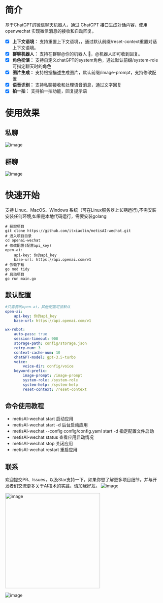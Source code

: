 # 简介
基于ChatGPT的微信聊天机器人，通过 ChatGPT 接口生成对话内容，使用 openwechat 实现微信消息的接收和自动回复。
- [x] **上下文语境：** 支持重置上下文语境，，通过默认前缀/reset-context重置对话上下文语境。
- [x] **群聊机器人：** 支持在群聊@你的机器人 🤖，@机器人即可收到回复。
- [x] **角色扮演：** 支持自定义chatGPT的system角色，通过默认前缀/system-role可指定聊天时的角色
- [x] **图片生成：** 支持根据描述生成图片，默认前缀/image-prompt，支持修改配置
- [x] **语音识别：** 支持私聊接收和处理语音消息，通过文字回复
- [x] **拍一拍：** 支持拍一拍功能，回复提示语

# 使用效果
## 私聊
![image](https://user-images.githubusercontent.com/66697106/232195996-fd5cfd40-82ab-4329-95c5-ae828762cba6.png)

## 群聊
![image](https://user-images.githubusercontent.com/66697106/232195808-1b2acfe4-01bd-4c79-9ce4-7ca2d2a67da4.png)

# 快速开始
支持 Linux、MacOS、Windows 系统（可在Linux服务器上长期运行),不需安装安装任何环境,如果是本地代码运行，需要安装golang

```shell
# 获取项目
git clone https://github.com/itxiaolin/metisAI-wechat.git
# 进入项目目录
cd openai-wechat
# 修改配置(配置api_key)
open-ai:
    api-key: 你的api_key
    base-url: https://api.openai.com/v1
# 依赖下载
go mod tidy 
# 启动项目
go run main.go
```

## 默认配置
```yaml
#只需要改open-ai，其他配置可按默认
open-ai:
    api-key: 你的api_key
    base-url: https://api.openai.com/v1

wx-robot:
    auto-pass: true
    session-timeout: 900
    storage-path: config/storage.json
    retry-num: 3
    context-cache-num: 10
    chatGPT-model: gpt-3.5-turbo
    voice:
        voice-dir: config/voice
    keyword-prefix:
        image-prompt: /image-prompt
        system-role: /system-role
        system-help: /system-help
        reset-context: /reset-context
```


## 命令使用教程
-  metisAI-wechat start  启动应用
-  metisAI-wechat start -d 后台启动应用
-  metisAI-wechat --config config/config.yaml start -d 指定配置文件启动
-  metisAI-wechat status 查看应用启动情况
-  metisAI-wechat stop 关闭应用
-  metisAI-wechat restart 重启应用

## 联系
欢迎提交PR、Issues，以及Star支持一下。如果你想了解更多项目细节，并与开发者们交流更多关于AI技术的实践，请加我好友。
![image](https://user-images.githubusercontent.com/66697106/232264989-f6adf8ee-e7cc-4cba-8afb-6d90c3c036cb.png)

<img width="308" alt="image" src="https://user-images.githubusercontent.com/66697106/233577464-6de62c01-4fa2-4b33-88ea-ab169dadd24c.png">

![image](https://user-images.githubusercontent.com/66697106/233577782-8f79379a-8b9d-4441-b351-52fde27c08cb.png)

